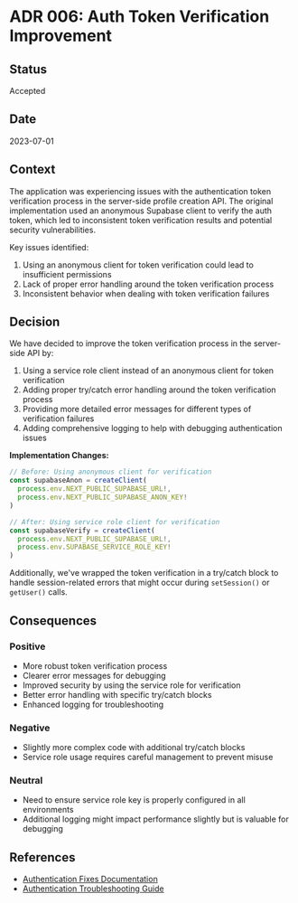 # ADR 006: Auth Token Verification Improvement

## Status

Accepted

## Date

2023-07-01

## Context

The application was experiencing issues with the authentication token verification process in the server-side profile creation API. The original implementation used an anonymous Supabase client to verify the auth token, which led to inconsistent token verification results and potential security vulnerabilities.

Key issues identified:

1. Using an anonymous client for token verification could lead to insufficient permissions
2. Lack of proper error handling around the token verification process
3. Inconsistent behavior when dealing with token verification failures

## Decision

We have decided to improve the token verification process in the server-side API by:

1. Using a service role client instead of an anonymous client for token verification
2. Adding proper try/catch error handling around the token verification process
3. Providing more detailed error messages for different types of verification failures
4. Adding comprehensive logging to help with debugging authentication issues

**Implementation Changes:**

```typescript
// Before: Using anonymous client for verification
const supabaseAnon = createClient(
  process.env.NEXT_PUBLIC_SUPABASE_URL!,
  process.env.NEXT_PUBLIC_SUPABASE_ANON_KEY!
)

// After: Using service role client for verification
const supabaseVerify = createClient(
  process.env.NEXT_PUBLIC_SUPABASE_URL!,
  process.env.SUPABASE_SERVICE_ROLE_KEY!
)
```

Additionally, we've wrapped the token verification in a try/catch block to handle session-related errors that might occur during `setSession()` or `getUser()` calls.

## Consequences

### Positive

- More robust token verification process
- Clearer error messages for debugging
- Improved security by using the service role for verification
- Better error handling with specific try/catch blocks
- Enhanced logging for troubleshooting

### Negative

- Slightly more complex code with additional try/catch blocks
- Service role usage requires careful management to prevent misuse

### Neutral

- Need to ensure service role key is properly configured in all environments
- Additional logging might impact performance slightly but is valuable for debugging

## References

- [Authentication Fixes Documentation](../authentication-fixes.md)
- [Authentication Troubleshooting Guide](../auth-troubleshooting.md)
